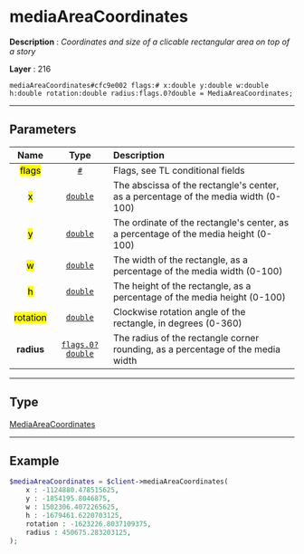 # mediaAreaCoordinates

**Description** : *Coordinates and size of a clicable rectangular area on top of a story*

**Layer** : 216

```tl
mediaAreaCoordinates#cfc9e002 flags:# x:double y:double w:double h:double rotation:double radius:flags.0?double = MediaAreaCoordinates;
```

---

## Parameters

| Name | Type | Description |
| :---: | :---: | :--- |
| <mark>flags</mark> | [`#`](type/#) | Flags, see TL conditional fields |
| <mark>x</mark> | [`double`](type/double) | The abscissa of the rectangle's center, as a percentage of the media width (0-100) |
| <mark>y</mark> | [`double`](type/double) | The ordinate of the rectangle's center, as a percentage of the media height (0-100) |
| <mark>w</mark> | [`double`](type/double) | The width of the rectangle, as a percentage of the media width (0-100) |
| <mark>h</mark> | [`double`](type/double) | The height of the rectangle, as a percentage of the media height (0-100) |
| <mark>rotation</mark> | [`double`](type/double) | Clockwise rotation angle of the rectangle, in degrees (0-360) |
| **radius** | [`flags.0?double`](type/double) | The radius of the rectangle corner rounding, as a percentage of the media width |

---

## Type

[MediaAreaCoordinates](type/MediaAreaCoordinates)

---

## Example

```php
$mediaAreaCoordinates = $client->mediaAreaCoordinates(
	x : -1124880.478515625,
	y : -1854195.8046875,
	w : 1502306.4072265625,
	h : -1679461.6220703125,
	rotation : -1623226.8037109375,
	radius : 450675.283203125,
);
```